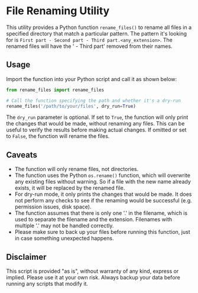 # File Renaming Utility

This utility provides a Python function `rename_files()` to rename all files in a specified directory that match a 
particular pattern. The pattern it's looking for is `First part - Second part - Third part.<any_extension>`. The renamed
files will have the ' - Third part' removed from their names.

## Usage

Import the function into your Python script and call it as shown below:

```python
from rename_files import rename_files

# Call the function specifying the path and whether it's a dry-run
rename_files('/path/to/your/files', dry_run=True)
```

The `dry_run` parameter is optional. If set to `True`, the function will only print the changes that would be made, 
without renaming any files. This can be useful to verify the results before making actual changes. If omitted or set 
to `False`, the function will rename the files.


## Caveats

- The function will only rename files, not directories. 
- The function uses the Python `os.rename()` function, which will overwrite any existing files without warning. So if a
file with the new name already exists, it will be replaced by the renamed file.
- For dry-run mode, it only prints the changes that would be made. It does not perform any checks to see if the 
renaming would be successful (e.g. permission issues, disk space).
- The function assumes that there is only one '.' in the filename, which is used to separate the filename and the 
extension. Filenames with multiple '.' may not be handled correctly.
- Please make sure to back up your files before running this function, just in case something unexpected happens.


## Disclaimer

This script is provided "as is", without warranty of any kind, express or implied. Please use it at your own risk. 
Always backup your data before running any scripts that modify it.
